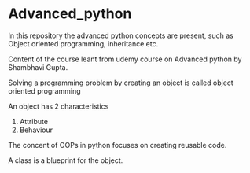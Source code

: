 # Advanced_python

In this repository the advanced python concepts are present, such as Object oriented programming, inheritance etc.

Content of the course leant from udemy course on Advanced python by Shambhavi Gupta. 

Solving a programming problem by creating an object is called object oriented programming

An object has 2 characteristics
1. Attribute
2. Behaviour

The concent of OOPs in python focuses on creating reusable code.

A class is a blueprint for the object. 


